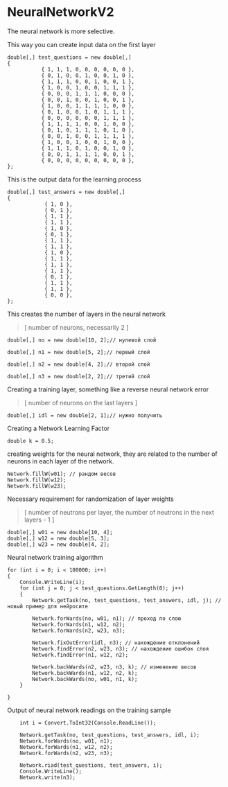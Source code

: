 # NeuralNetworkV2
The neural network is more selective. 

This way you can create input data on the first layer
 ```CSharp
double[,] test_questions = new double[,]
{
            { 1, 1, 1, 0, 0, 0, 0, 0, 0 },
            { 0, 1, 0, 0, 1, 0, 0, 1, 0 },
            { 1, 1, 1, 0, 0, 1, 0, 0, 1 },
            { 1, 0, 0, 1, 0, 0, 1, 1, 1 },
            { 0, 0, 0, 1, 1, 1, 0, 0, 0 },
            { 0, 0, 1, 0, 0, 1, 0, 0, 1 },
            { 1, 0, 0, 1, 1, 1, 1, 0, 0 },
            { 0, 1, 0, 0, 1, 0, 1, 1, 1 },
            { 0, 0, 0, 0, 0, 0, 1, 1, 1 },
            { 1, 1, 1, 1, 0, 0, 1, 0, 0 },
            { 0, 1, 0, 1, 1, 1, 0, 1, 0 },
            { 0, 0, 1, 0, 0, 1, 1, 1, 1 },
            { 1, 0, 0, 1, 0, 0, 1, 0, 0 },
            { 1, 1, 1, 0, 1, 0, 0, 1, 0 },
            { 0, 0, 1, 1, 1, 1, 0, 0, 1 },
            { 0, 0, 0, 0, 0, 0, 0, 0, 0 },
};
```

This is the output data for the learning process
```CSharp
double[,] test_answers = new double[,]
{
            { 1, 0 },
            { 0, 1 },
            { 1, 1 },
            { 1, 1 },
            { 1, 0 },
            { 0, 1 },
            { 1, 1 },
            { 1, 1 },
            { 1, 0 },
            { 1, 1 },
            { 1, 1 },
            { 1, 1 },
            { 0, 1 },
            { 1, 1 },
            { 1, 1 },
            { 0, 0 },
};
```  
            
This creates the number of layers in the neural network
> [ number of neurons, necessarily 2 ]
```CSharp
double[,] no = new double[10, 2];// нулевой слой        

double[,] n1 = new double[5, 2];// первый слой

double[,] n2 = new double[4, 2];// второй слой        

double[,] n3 = new double[2, 2];// третий слой
```

Creating a training layer, something like a reverse neural network error
> [ number of neurons on the last layers ]
```CSharp
double[,] idl = new double[2, 1];// нужно получить
```

Creating a Network Learning Factor
```CSharp
double k = 0.5;
```

creating weights for the neural network, they are related to the number of neurons in each layer of the network.
```CSharp
Network.fillW(w01); // рандом весов
Network.fillW(w12);
Network.fillW(w23);
```

Necessary requirement for randomization of layer weights
> [ number of neutrons per layer, the number of neutrons in the next layers - 1 ]
```CSharp
double[,] w01 = new double[10, 4];
double[,] w12 = new double[5, 3];
double[,] w23 = new double[4, 2];
```


Neural network training algorithm
```CSharp
for (int i = 0; i < 100000; i++)
{
    Console.WriteLine(i);
    for (int j = 0; j < test_questions.GetLength(0); j++)
    {
        Network.getTask(no, test_questions, test_answers, idl, j); // новый пример для нейросите

        Network.forWards(no, w01, n1); // проход по слою
        Network.forWards(n1, w12, n2);
        Network.forWards(n2, w23, n3);

        Network.fixOutError(idl, n3); // нахождение отклонений
        Network.findError(n2, w23, n3); // нахождение ошибок слоя
        Network.findError(n1, w12, n2);

        Network.backWards(n2, w23, n3, k); // изменение весов
        Network.backWards(n1, w12, n2, k);
        Network.backWards(no, w01, n1, k);
    }

}
```
          
Output of neural network readings on the training sample
```CSharp
    int i = Convert.ToInt32(Console.ReadLine());

    Network.getTask(no, test_questions, test_answers, idl, i);
    Network.forWards(no, w01, n1);
    Network.forWards(n1, w12, n2);
    Network.forWards(n2, w23, n3);

    Network.riad(test_questions, test_answers, i);
    Console.WriteLine();
    Network.write(n3);
```         
             
